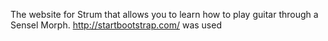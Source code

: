 The website for Strum that allows you to learn how to play guitar through a Sensel Morph. 
http://startbootstrap.com/ was used

